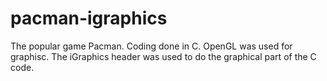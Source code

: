 # pacman-igraphics
The popular game Pacman. Coding done in C. OpenGL was used for graphisc. The iGraphics header was used to do the graphical part of the C code.
